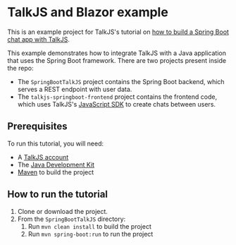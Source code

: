 # TalkJS and Blazor example

This is an example project for TalkJS's tutorial on [how to build a Spring Boot chat app with TalkJS](https://talkjs.com/resources/how-to-add-chat-into-a-spring-boot-app/).

This example demonstrates how to integrate TalkJS with a Java application that uses the Spring Boot framework. There are two projects present inside the repo:

- The `SpringBootTalkJS` project contains the Spring Boot backend, which serves a REST endpoint with user data.
- The `talkjs-springboot-frontend` project contains the frontend code, which uses TalkJS's [JavaScript SDK](https://talkjs.com/docs/Reference/JavaScript_Chat_SDK/) to create chats between users.

## Prerequisites

To run this tutorial, you will need:

- A [TalkJS account](https://talkjs.com/dashboard/login)
- The [Java Development Kit](https://www.oracle.com/uk/java/technologies/downloads/)
- [Maven](https://maven.apache.org/download.cgi) to build the project

## How to run the tutorial

1. Clone or download the project.
1. From the `SpringBootTalkJS` directory:
   1. Run `mvn clean install` to build the project
   1. Run `mvn spring-boot:run` to run the project
